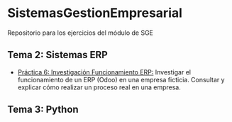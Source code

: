# SistemasGestionEmpresarial
Repositorio para los ejercicios del módulo de SGE
## Tema 2: Sistemas ERP
- <a href="https://github.com/estelaV9/SistemasGestionEmpresarial/blob/master/Tema2_SistemaERP/ResumenPractica.md">Práctica 6: Investigación Funcionamiento ERP:</a>
Investigar el funcionamiento de un ERP (Odoo) en una empresa ficticia. Consultar y explicar cómo realizar un proceso real en una empresa.

## Tema 3: Python
